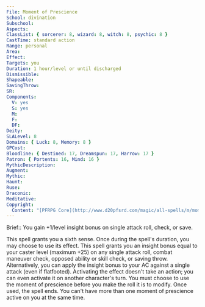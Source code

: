 ```yaml
---
File: Moment of Prescience
School: divination
Subschool: 
Aspects: 
ClassList: { sorcerer: 8, wizard: 8, witch: 8, psychic: 8 }
CastTime: standard action
Range: personal
Area: 
Effect: 
Targets: you
Duration: 1 hour/level or until discharged
Dismissible: 
Shapeable: 
SavingThrow: 
SR: 
Components:
  V: yes
  S: yes
  M: 
  F: 
  DF: 
Deity: 
SLALevel: 8
Domains: { Luck: 8, Memory: 8 }
GPCost: 
Bloodline: { Destined: 17, Dreamspun: 17, Harrow: 17 }
Patron: { Portents: 16, Mind: 16 }
MythicDescription: 
Augment: 
Mythic: 
Haunt: 
Ruse: 
Draconic: 
Meditative: 
Copyright:
  Content: "[PFRPG Core](http://www.d20pfsrd.com/magic/all-spells/m/moment-of-prescience)"
---
```

Brief:: You gain +1/level insight bonus on single attack roll, check, or save.

This spell grants you a sixth sense. Once during the spell's duration, you may choose to use its effect. This spell grants you an insight bonus equal to your caster level (maximum +25) on any single attack roll, combat maneuver check, opposed ability or skill check, or saving throw. Alternatively, you can apply the insight bonus to your AC against a single attack (even if flatfooted).  Activating the effect doesn't take an action; you can even activate it on another character's turn. You must choose to use the moment of prescience before you make the roll it is to modify.  Once used, the spell ends. You can't have more than one moment of prescience active on you at the same time.
